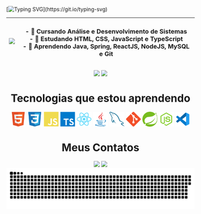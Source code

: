[![Typing SVG](https://readme-typing-svg.herokuapp.com/?color=407AFC&size=30&center=true&vCenter=true&width=1000&lines=Oii!+Sou+Luiz+Eduardo+👋;+Desenvolvedor+Full-Stack;)](https://git.io/typing-svg)


| <img src="https://user-images.githubusercontent.com/74038190/219923809-b86dc415-a0c2-4a38-bc88-ad6cf06395a8.gif" width=45% height="auto" ><br>  | <h3 align="center" style="width=45% height=auto"> - 📘 Cursando Análise e Desenvolvimento de Sistemas <br> - 🌱 Estudando HTML, CSS, JavaScript e TypeScript <br> - 🌱 Aprendendo Java, Spring, ReactJS, NodeJS, MySQL e Git <br> </h3> |
|:--------------------------:|:----------------------:|


<div align="center">
<img height="180em" src="https://github-readme-stats.vercel.app/api?username=luizeduardoSC&show_icons=true&theme=highcontrast"/>
<img height="180em" src="https://github-readme-stats.vercel.app/api/top-langs/?username=LuizEduardoSC&layout=compact&langs_count=7&theme=highcontrast"/>
<div/>
  
<div align="center"> 
  <div style="display: inline_block">
    <h1 align="center"> Tecnologias que estou aprendendo </h1>
    <img align="center" height="40" width="40" alt="html-icon" src="https://raw.githubusercontent.com/devicons/devicon/master/icons/html5/html5-original.svg">
    <img align="center" height="40" width="40" alt="css-icon" src="https://raw.githubusercontent.com/devicons/devicon/master/icons/css3/css3-original.svg">
    <img align="center" height="40" width="40" alt="js-icon" src="https://raw.githubusercontent.com/devicons/devicon/master/icons/javascript/javascript-plain.svg">
    <img align="center" height="40" width="40" alt="Ts-icon" src="https://raw.githubusercontent.com/devicons/devicon/master/icons/typescript/typescript-plain.svg">
    <img align="center" height="40" width="40" alt="React-icon" src="https://raw.githubusercontent.com/devicons/devicon/master/icons/react/react-original.svg">
    <img align="center" height="40" width="40" alt="Java-icon" src="https://raw.githubusercontent.com/devicons/devicon/master/icons/java/java-original.svg">
    <img align="center" height="40" width="40" alt="MySQL-icon"  src="https://raw.githubusercontent.com/devicons/devicon/master/icons/mysql/mysql-original.svg">
    <img align="center" height="40" width="40" alt="Git-icon" src="https://raw.githubusercontent.com/devicons/devicon/master/icons/git/git-original.svg">
    <img align="center" height="40" width="40" alt="Spring-icon" src="https://raw.githubusercontent.com/devicons/devicon/master/icons/spring/spring-original.svg">
    <img align="center" height="40" width="40" alt="Node-icon" src="https://raw.githubusercontent.com/vscode-icons/vscode-icons/master/icons/file_type_node.svg">
    <img align="center" height="40" width="40" alt="Vscode-icon" src="https://raw.githubusercontent.com/vscode-icons/vscode-icons/master/icons/file_type_vscode.svg">
    <div/>
    
         
    
<h1 align="center"> Meus Contatos </h1>
<a href = "mailto:luizeduardoedd1@gmail.com"><img src="https://img.shields.io/badge/Gmail-D14836?style=for-the-badge&logo=gmail&logoColor=white" target="_blank"></a>
<a href="https://www.linkedin.com/in/luiz-eduardosc" target="_blank"><img src="https://img.shields.io/badge/-LinkedIn-%230077B5?style=for-the-badge&logo=linkedin&logoColor=white" target="_blank"></a>

<div align="center"> 
  <source media="(prefers-color-scheme: dark)" srcset="https://raw.githubusercontent.com/LuizEduardoSC/LuizEduardoSC/output/github-contribution-grid-snake-dark.svg">
  <source media="(prefers-color-scheme: light)" srcset="https://raw.githubusercontent.com/LuizEduardoSC/LuizEduardoSC/output/github-contribution-grid-snake-dark.svg">
  <img alt="github contribution grid snake animation" src="https://raw.githubusercontent.com/LuizEduardoSC/LuizEduardoSC/output/github-contribution-grid-snake-dark.svg">
</div>
